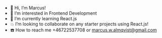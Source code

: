 - 📛  Hi, I’m Marcus!
- 👀  I’m interested in Frontend Development
- 🌱  I’m currently learning React.js
- 💥  I’m looking to collaborate on any starter projects using React.js!
- ☎️  How to reach me +46722537708 or marcus.w.almqvist@gmail.com

<!---
BoopCell/BoopCell is a ✨ special ✨ repository because its `README.md` (this file) appears on your GitHub profile.
You can click the Preview link to take a look at your changes.
--->
